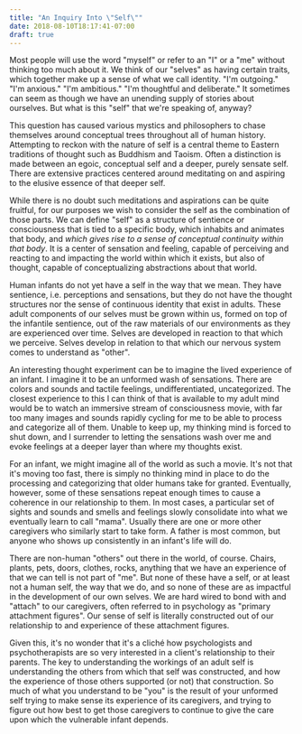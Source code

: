 ```yaml
---
title: "An Inquiry Into \"Self\""
date: 2018-08-10T18:17:41-07:00
draft: true
---
```


Most people will use the word "myself" or refer to an "I" or a "me" without
thinking too much about it. We think of our "selves" as having certain traits,
which together make up a sense of what we call identity. "I'm outgoing." "I'm
anxious." "I'm ambitious." "I'm thoughtful and deliberate." It sometimes can
seem as though we have an unending supply of stories about ourselves. But what
is this "self" that we're speaking of, anyway?

This question has caused various mystics and philosophers to chase themselves
around conceptual trees throughout all of human history. Attempting to reckon
with the nature of self is a central theme to Eastern traditions of thought
such as Buddhism and Taoism. Often a distinction is made between an egoic,
conceptual self and a deeper, purely sensate self. There are extensive
practices centered around meditating on and aspiring to the elusive essence of
that deeper self.

While there is no doubt such meditations and aspirations can be quite fruitful,
for our purposes we wish to consider the self as the combination of those
parts. We can define "self" as a structure of sentience or consciousness that
is tied to a specific body, which inhabits and animates that body, and *which
gives rise to a sense of conceptual continuity within that body*. It is a
center of sensation and feeling, capable of perceiving and reacting to and
impacting the world within which it exists, but also of thought, capable of
conceptualizing abstractions about that world.

Human infants do not yet have a self in the way that we mean. They have
sentience, i.e. perceptions and sensations, but they do not have the thought
structures nor the sense of continuous identity that exist in adults. These
adult components of our selves must be grown within us, formed on top of the
infantile sentience, out of the raw materials of our environments as they are
experienced over time. Selves are developed in reaction to that which we
perceive. Selves develop in relation to that which our nervous system comes to
understand as "other".

An interesting thought experiment can be to imagine the lived experience of an
infant. I imagine it to be an unformed wash of sensations. There are colors and
sounds and tactile feelings, undifferentiated, uncategorized. The closest
experience to this I can think of that is available to my adult mind would be
to watch an immersive stream of consciousness movie, with far too many images
and sounds rapidly cycling for me to be able to process and categorize all of
them. Unable to keep up, my thinking mind is forced to shut down, and I
surrender to letting the sensations wash over me and evoke feelings at a deeper
layer than where my thoughts exist.

For an infant, we might imagine all of the world as such a movie. It's not that
it's moving too fast, there is simply no thinking mind in place to do the
processing and categorizing that older humans take for granted. Eventually,
however, some of these sensations repeat enough times to cause a coherence in
our relationship to them. In most cases, a particular set of sights and sounds
and smells and feelings slowly consolidate into what we eventually learn to
call "mama". Usually there are one or more other caregivers who similarly start
to take form. A father is most common, but anyone who shows up consistently in
an infant's life will do.

There are non-human "others" out there in the world, of course. Chairs, plants,
pets, doors, clothes, rocks, anything that we have an experience of that we can
tell is not part of "me". But none of these have a self, or at least not a
human self, the way that we do, and so none of these are as impactful in the
development of our own selves. We are hard wired to bond with and "attach" to
our caregivers, often referred to in psychology as "primary attachment
figures". Our sense of self is literally constructed out of our relationship to
and experience of these attachment figures.

Given this, it's no wonder that it's a cliché how psychologists and
psychotherapists are so very interested in a client's relationship to their
parents. The key to understanding the workings of an adult self is
understanding the others from which that self was constructed, and how the
experience of those others supported (or not) that construction. So much of
what you understand to be "you" is the result of your unformed self trying to
make sense its experience of its caregivers, and trying to figure out how best
to get those caregivers to continue to give the care upon which the vulnerable
infant depends.
